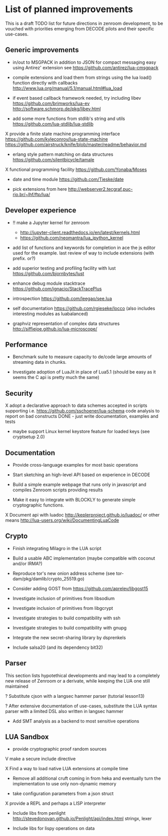 # List of planned improvements

This is a draft TODO list for future directions in zenroom
development, to be vouched with priorities emerging from DECODE pilots
and their specific use-cases.


## Generic improvements

- in/out to MSGPACK in addition to JSON for compact messaging easy using
  Antirez' extension see https://github.com/antirez/lua-cmsgpack

- compile extensions and load them from strings using the lua load()
  function directly with callbacks
  http://www.lua.org/manual/5.1/manual.html#lua_load

- if event based callback framework needed, try including libev
  https://github.com/brimworks/lua-ev
  http://software.schmorp.de/pkg/libev.html

- add some more functions from stdlib's string and utils
  https://github.com/lua-stdlib/lua-stdlib

X provide a finite state machine programming interface
  https://github.com/kyleconroy/lua-state-machine
  https://github.com/airstruck/knife/blob/master/readme/behavior.md

- erlang style pattern matching on data structures
  https://github.com/silentbicycle/tamale

X functional programming facility
  https://github.com/Yonaba/Moses

- date and time module
  https://github.com/Tieske/date

- pick extensions from here
  http://webserver2.tecgraf.puc-rio.br/~lhf/ftp/lua/

## Developer experience

- !! make a Jupyter kernel for zenroom
  - http://jupyter-client.readthedocs.io/en/latest/kernels.html
  - https://github.com/neomantra/lua_ipython_kernel

- add list of functions and keywords for completion in ace
  the js editor used for the example. last review of way
  to include extensions (with prefix. or?)

- add superior testing and profiling facility with lust
  https://github.com/bjornbytes/lust

- enhance debug module stacktrace
  https://github.com/ignacio/StackTracePlus

- introspection
  https://github.com/leegao/see.lua

- self documentation
  https://github.com/rgieseke/locco
  (also includes interesting modules as luabalanced)

- graphviz representation of complex data structures
  http://siffiejoe.github.io/lua-microscope/

## Performance

- Benchmark suite to measure capacity to de/code large amounts of
  streaming data in chunks.

- Investigate adoption of LuaJit in place of Lua5.1
  (should be easy as it seems the C api is pretty much the same)

## Security

X adopt a declarative approach to data schemes accepted in scripts
  supporting i.e. https://github.com/sschoener/lua-schema
  code analysis to report on bad constructs
  DONE - just write documentation, examples and tests

- maybe support Linux kernel keystore feature for loaded keys
  (see cryptsetup 2.0)

## Documentation

- Provide cross-language examples for most basic operations

- Start sketching an high-level API based on experience in DECODE

- Build a simple example webpage that runs only in javascript and
  compiles Zenroom scripts providing results

- Make it easy to integrate with BLOCKLY to generate simple
  cryptographic functions.

X Document api with luadoc http://keplerproject.github.io/luadoc/
  or other means http://lua-users.org/wiki/DocumentingLuaCode

## Crypto

- Finish integrating Milagro in the LUA script

- Build a usable ABC implementation (maybe compatible with coconut
  and/or IRMA?)

- Reproduce tor's new onion address scheme
  (see tor-dam/pkg/damlib/crypto_25519.go)

- Consider adding GOST from https://github.com/aprelev/libgost15

- Investigate inclusion of primitives from libsodium

- Investigate inclusion of primitives from libgcrypt

- Investigate strategies to build compatibility with ssh

- Investigate strategies to build compatibility with gnupg

- Integrate the new secret-sharing library by dsprenkels

- Include salsa20 (and its dependency bit32)

## Parser

This section lists hypotethical developments and may lead to a
completely new release of Zenroom or a derivate, while keeping the LUA
one still maintained

? Substitute cjson with a langsec hammer parser (tutorial lesson13)

? After extensive documentation of use-cases, substitute the LUA
  syntax parser with a limited DSL also written in langsec hammer

- Add SMT analysis as a backend to most sensitive operations

## LUA Sandbox

- provide cryptographic proof random sources

V make a secure include directive

X Find a way to load native LUA extensions at compile time

- Remove all additional cruft coming in from heka and eventually turn
  the implementation to use only non-dynamic memory

- take configuration parameters from a json struct

X provide a REPL and perhaps a LISP interpreter

- Include libs from penlight
  http://stevedonovan.github.io/Penlight/api/index.html stringx, lexer

- Include libs for lispy operations on data
